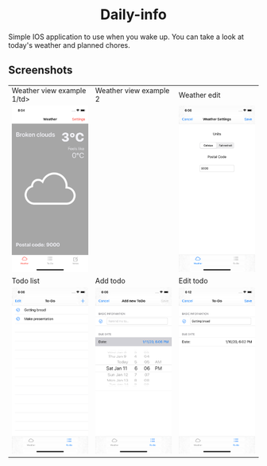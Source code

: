 <p align="center">
</p>

<h1 align="center">Daily-info</h1>

Simple IOS application to use when you wake up. You can take a look at today's weather and planned chores.

## Screenshots

<table>
  <tr>
  </tr>
  <tr>
    <td>Weather view example 1/td>
    <td>Weather view example 2</td>
    <td>Weather edit</td>
  </tr>
  <tr>
    <td><img src="./Screenshots/weather-home.png?raw=true" width="256px"></td>
    <td></td>
    <td><img src="./Screenshots/weather-edit.png?raw=true" width="256px"></td>
  </tr>
  <tr>
    <td>Todo list</td>
    <td>Add todo</td>
    <td>Edit todo</td>
  </tr>
  <tr>
    <td><img src="./Screenshots/todo-list.png?raw=true" width="256px"></td>
    <td><img src="./Screenshots/todo-create.png?raw=true" width="256px"></td>
    <td><img src="./Screenshots/todo-edit.png?raw=true" width="256px"></td>
  </tr>
</table>
